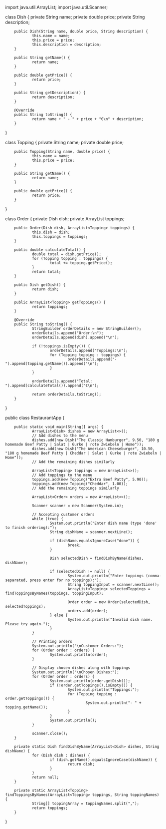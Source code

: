 import java.util.ArrayList;
import java.util.Scanner;

class Dish {
        private String name;
        private double price;
        private String description;

        public Dish(String name, double price, String description) {
                this.name = name;
                this.price = price;
                this.description = description;
        }

        public String getName() {
                return name;
        }

        public double getPrice() {
                return price;
        }

        public String getDescription() {
                return description;
        }

        @Override
        public String toString() {
                return name + " - " + price + "€\n" + description;
        }
}

class Topping {
        private String name;
        private double price;

        public Topping(String name, double price) {
                this.name = name;
                this.price = price;
        }

        public String getName() {
                return name;
        }

        public double getPrice() {
                return price;
        }
}

class Order {
        private Dish dish;
        private ArrayList<Topping> toppings;

        public Order(Dish dish, ArrayList<Topping> toppings) {
                this.dish = dish;
                this.toppings = toppings;
        }

        public double calculateTotal() {
                double total = dish.getPrice();
                for (Topping topping : toppings) {
                        total += topping.getPrice();
                }
                return total;
        }

        public Dish getDish() {
                return dish;
        }

        public ArrayList<Topping> getToppings() {
                return toppings;
        }

        @Override
        public String toString() {
                StringBuilder orderDetails = new StringBuilder();
                orderDetails.append("Order:\n");
                orderDetails.append(dish).append("\n");

                if (!toppings.isEmpty()) {
                        orderDetails.append("Toppings:\n");
                        for (Topping topping : toppings) {
                                orderDetails.append("- ").append(topping.getName()).append("\n");
                        }
                }

                orderDetails.append("Total: ").append(calculateTotal()).append("€\n");

                return orderDetails.toString();
        }
}

public class RestaurantApp {

        public static void main(String[] args) {
                ArrayList<Dish> dishes = new ArrayList<>();
                // Add dishes to the menu
                dishes.add(new Dish("The Classic Hamburger", 9.50, "180 g homemade Beef Patty | Salat | Gurke | rote Zwiebeln | Home"));
                dishes.add(new Dish("The American Cheeseburger", 10.50, "180 g homemade Beef Patty | Cheddar | Salat | Gurke | rote Zwiebeln | Home"));
                // Add the remaining dishes similarly

                ArrayList<Topping> toppings = new ArrayList<>();
                // Add toppings to the menu
                toppings.add(new Topping("Extra Beef Patty", 5.90));
                toppings.add(new Topping("Cheddar", 1.00));
                // Add the remaining toppings similarly

                ArrayList<Order> orders = new ArrayList<>();

                Scanner scanner = new Scanner(System.in);

                // Accepting customer orders
                while (true) {
                        System.out.println("Enter dish name (type 'done' to finish ordering):");
                        String dishName = scanner.nextLine();

                        if (dishName.equalsIgnoreCase("done")) {
                                break;
                        }

                        Dish selectedDish = findDishByName(dishes, dishName);

                        if (selectedDish != null) {
                                System.out.println("Enter toppings (comma-separated, press enter for no toppings):");
                                String toppingInput = scanner.nextLine();
                                ArrayList<Topping> selectedToppings = findToppingsByNames(toppings, toppingInput);

                                Order order = new Order(selectedDish, selectedToppings);
                                orders.add(order);
                        } else {
                                System.out.println("Invalid dish name. Please try again.");
                        }
                }

                // Printing orders
                System.out.println("\nCustomer Orders:");
                for (Order order : orders) {
                        System.out.println(order);
                }

                // Display chosen dishes along with toppings
                System.out.println("\nChosen Dishes:");
                for (Order order : orders) {
                        System.out.println(order.getDish());
                        if (!order.getToppings().isEmpty()) {
                                System.out.println("Toppings:");
                                for (Topping topping : order.getToppings()) {
                                        System.out.println("- " + topping.getName());
                                }
                        }
                        System.out.println();
                }

                scanner.close();
        }

        private static Dish findDishByName(ArrayList<Dish> dishes, String dishName) {
                for (Dish dish : dishes) {
                        if (dish.getName().equalsIgnoreCase(dishName)) {
                                return dish;
                        }
                }
                return null;
        }

        private static ArrayList<Topping> findToppingsByNames(ArrayList<Topping> toppings, String toppingNames) {
                String[] toppingArray = toppingNames.split(",");
                return toppings;
        }
}

